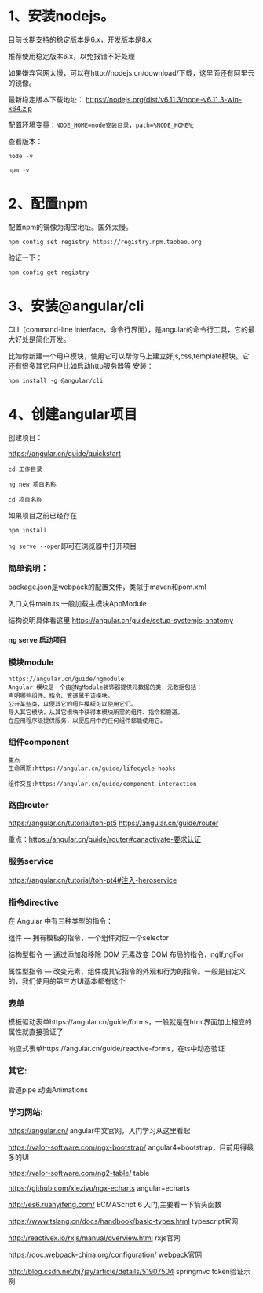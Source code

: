 # 1、安装nodejs。

目前长期支持的稳定版本是6.x，开发版本是8.x  

推荐使用稳定版本6.x，以免报错不好处理  

如果嫌弃官网太慢，可以在http://nodejs.cn/download/下载，这里面还有阿里云的镜像。  

最新稳定版本下载地址：
https://nodejs.org/dist/v6.11.3/node-v6.11.3-win-x64.zip  

配置环境变量：`NODE_HOME=node安装目录`，`path=%NODE_HOME%`;  

查看版本：  

`node -v`  

`npm -v`

# 2、配置npm

配置npm的镜像为淘宝地址。国外太慢。  

`npm config set registry https://registry.npm.taobao.org`  

验证一下：  

`npm config get registry` 

# 3、安装@angular/cli

CLI（command-line interface，命令行界面），是angular的命令行工具，它的最大好处是简化开发。  

比如你新建一个用户模块，使用它可以帮你马上建立好js,css,template模块。它还有很多其它用户比如启动http服务器等
安装：  

`npm install -g @angular/cli`  

# 4、创建angular项目

创建项目：  

https://angular.cn/guide/quickstart  

`cd 工作目录`  

`ng new 项目名称`  

`cd 项目名称`  

如果项目之前已经存在  

`npm install`  

`ng serve --open`即可在浏览器中打开项目


### 简单说明：
package.json是webpack的配置文件，类似于maven和pom.xml 

入口文件main.ts,一般加载主模块AppModule 

结构说明具体看这里:https://angular.cn/guide/setup-systemjs-anatomy

#### ng serve 启动项目

### 模块module
	https://angular.cn/guide/ngmodule
	Angular 模块是一个由@NgModule装饰器提供元数据的类，元数据包括：
	声明哪些组件、指令、管道属于该模块。
	公开某些类，以便其它的组件模板可以使用它们。
	导入其它模块，从其它模块中获得本模块所需的组件、指令和管道。
	在应用程序级提供服务，以便应用中的任何组件都能使用它。

### 组件component
	重点
	生命周期:https://angular.cn/guide/lifecycle-hooks 

	组件交互:https://angular.cn/guide/component-interaction

### 路由router
https://angular.cn/tutorial/toh-pt5
https://angular.cn/guide/router 

重点：https://angular.cn/guide/router#canactivate-要求认证


### 服务service
https://angular.cn/tutorial/toh-pt4#注入-heroservice

### 指令directive
在 Angular 中有三种类型的指令：

组件 — 拥有模板的指令，一个组件对应一个selector 

结构型指令 — 通过添加和移除 DOM 元素改变 DOM 布局的指令，ngIf,ngFor 

属性型指令 — 改变元素、组件或其它指令的外观和行为的指令。一般是自定义的，我们使用的第三方UI基本都有这个 


### 表单
模板驱动表单https://angular.cn/guide/forms，一般就是在html界面加上相应的属性就直接验证了 

响应式表单https://angular.cn/guide/reactive-forms，在ts中动态验证

### 其它:
管道pipe
动画Animations

### 学习网站:
https://angular.cn/
angular中文官网，入门学习从这里看起


https://valor-software.com/ngx-bootstrap/
angular4+bootstrap，目前用得最多的UI 

https://valor-software.com/ng2-table/
table 

https://github.com/xieziyu/ngx-echarts
angular+echarts


http://es6.ruanyifeng.com/
ECMAScript 6 入门,主要看一下箭头函数

https://www.tslang.cn/docs/handbook/basic-types.html
typescript官网


http://reactivex.io/rxjs/manual/overview.html
rxjs官网

https://doc.webpack-china.org/configuration/
webpack官网


http://blog.csdn.net/hj7jay/article/details/51907504
springmvc token验证示例

